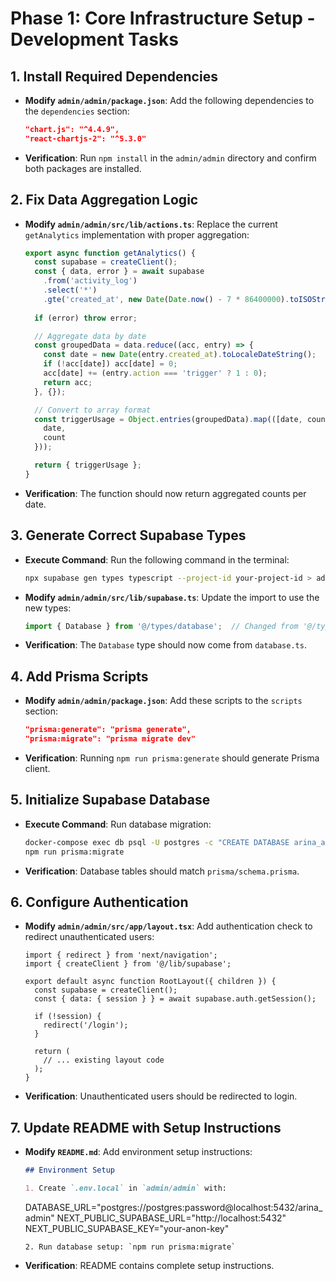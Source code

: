 # Phase 1: Core Infrastructure Setup - Development Tasks

## 1. Install Required Dependencies
- **Modify `admin/admin/package.json`**:
  Add the following dependencies to the `dependencies` section:
  ```json
  "chart.js": "^4.4.9",
  "react-chartjs-2": "^5.3.0"
  ```
- **Verification**: Run `npm install` in the `admin/admin` directory and confirm both packages are installed.

## 2. Fix Data Aggregation Logic
- **Modify `admin/admin/src/lib/actions.ts`**:
  Replace the current `getAnalytics` implementation with proper aggregation:
  ```typescript
  export async function getAnalytics() {
    const supabase = createClient();
    const { data, error } = await supabase
      .from('activity_log')
      .select('*')
      .gte('created_at', new Date(Date.now() - 7 * 86400000).toISOString());
    
    if (error) throw error;

    // Aggregate data by date
    const groupedData = data.reduce((acc, entry) => {
      const date = new Date(entry.created_at).toLocaleDateString();
      if (!acc[date]) acc[date] = 0;
      acc[date] += (entry.action === 'trigger' ? 1 : 0);
      return acc;
    }, {});

    // Convert to array format
    const triggerUsage = Object.entries(groupedData).map(([date, count]) => ({
      date,
      count
    }));

    return { triggerUsage };
  }
  ```
- **Verification**: The function should now return aggregated counts per date.

## 3. Generate Correct Supabase Types
- **Execute Command**:
  Run the following command in the terminal:
  ```bash
  npx supabase gen types typescript --project-id your-project-id > admin/admin/src/types/database.ts
  ```
- **Modify `admin/admin/src/lib/supabase.ts`**:
  Update the import to use the new types:
  ```typescript
  import { Database } from '@/types/database';  // Changed from '@/types/supabase'
  ```
- **Verification**: The `Database` type should now come from `database.ts`.

## 4. Add Prisma Scripts
- **Modify `admin/admin/package.json`**:
  Add these scripts to the `scripts` section:
  ```json
  "prisma:generate": "prisma generate",
  "prisma:migrate": "prisma migrate dev"
  ```
- **Verification**: Running `npm run prisma:generate` should generate Prisma client.

## 5. Initialize Supabase Database
- **Execute Command**:
  Run database migration:
  ```bash
  docker-compose exec db psql -U postgres -c "CREATE DATABASE arina_admin;"
  npm run prisma:migrate
  ```
- **Verification**: Database tables should match `prisma/schema.prisma`.

## 6. Configure Authentication
- **Modify `admin/admin/src/app/layout.tsx`**:
  Add authentication check to redirect unauthenticated users:
  ```tsx
  import { redirect } from 'next/navigation';
  import { createClient } from '@/lib/supabase';
  
  export default async function RootLayout({ children }) {
    const supabase = createClient();
    const { data: { session } } = await supabase.auth.getSession();
    
    if (!session) {
      redirect('/login');
    }
    
    return (
      // ... existing layout code
    );
  }
  ```
- **Verification**: Unauthenticated users should be redirected to login.

## 7. Update README with Setup Instructions
- **Modify `README.md`**:
  Add environment setup instructions:
  ```markdown
  ## Environment Setup
  
  1. Create `.env.local` in `admin/admin` with:
     ```
     DATABASE_URL="postgres://postgres:password@localhost:5432/arina_admin"
     NEXT_PUBLIC_SUPABASE_URL="http://localhost:5432"
     NEXT_PUBLIC_SUPABASE_KEY="your-anon-key"
     ```
  2. Run database setup: `npm run prisma:migrate`
  ```
- **Verification**: README contains complete setup instructions.
